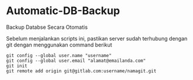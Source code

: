 # Automatic-DB-Backup
Backup Databse Secara Otomatis

Sebelum menjalankan scripts ini, pastikan server sudah terhubung dengan git dengan menggunakan command berikut

```
git config --global user.name "username"
git config --global user.email "alamat@emailanda.com"
git init
git remote add origin git@gitlab.com:username/namagit.git
```
